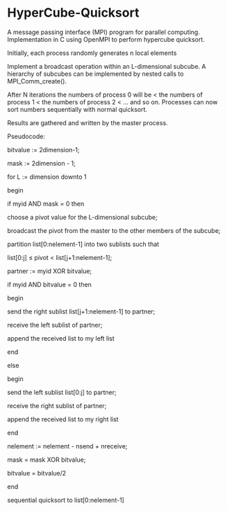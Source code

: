 # HyperCube-Quicksort
A  message passing interface (MPI) program for parallel computing.
Implementation in C using OpenMPI to perform hypercube quicksort.

Initially, each process randomly generates n local elements

Implement a broadcast operation within an L-dimensional subcube. A hierarchy of subcubes can be
implemented by nested calls to MPI_Comm_create().

After N iterations the numbers of process 0 will be < the numbers of process 1 < the numbers of process 2 < ... and so on. Processes can now sort numbers sequentially with normal quicksort.

Results are gathered and written by the master process.

Pseudocode:

bitvalue := 2dimension-1;

mask := 2dimension - 1;

for L := dimension downto 1

begin

 if myid AND mask = 0 then
 
 choose a pivot value for the L-dimensional subcube;
 
 broadcast the pivot from the master to the other members of the subcube;
 
 partition list[0:nelement-1] into two sublists such that
 
 list[0:j] ≤ pivot < list[j+1:nelement-1];
 
 partner := myid XOR bitvalue;
 
 if myid AND bitvalue = 0 then
 
 begin
 
 send the right sublist list[j+1:nelement-1] to partner;
 
 receive the left sublist of partner;
 
 append the received list to my left list
 
 end
 
 else
 
 begin
 
 send the left sublist list[0:j] to partner;
 
 receive the right sublist of partner;
 
 append the received list to my right list
 
 end
 
 nelement := nelement - nsend + nreceive;
 
 mask = mask XOR bitvalue;
 
 bitvalue = bitvalue/2
 
end

sequential quicksort to list[0:nelement-1]




